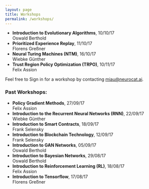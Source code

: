 ```yaml
---
layout: page
title: Workshops
permalink: /workshops/
---
```


- **Introduction to Evolutionary Algorithms**, 10/10/17  
Oswald Berthold  
- **Prioritized Experience Replay**, 11/10/17  
Florens Greßner  
- **Neural Turing Machines (NTM)**, 16/10/17  
Wiebke Günther  
- **Trust Region Policy Optimization (TRPO)**, 10/11/17  
Felix Assion  


Feel free to Sign in for a workshop by contacting [miau@neurocat.ai](mailto:miau@neurocat.ai).

### Past Workshops:

- **Policy Gradient Methods**, 27/09/17  
Felix Assion  
- **Introduction to the Recurrent Neural Networks (RNN)**, 22/09/17  
Wiebke Günther  
- **Introduction to Smart Contracts**, 18/09/17  
Frank Selensky   
- **Introduction to Blockchain Technology**, 12/09/17  
Frank Selensky  
- **Introduction to GAN Networks**, 05/09/17  
Oswald Berthold  
- **Introduction to Bayesian Networks**, 29/08/17  
Oswald Berthold  
- **Introduction to Reinforcement Learning (RL)**, 18/08/17  
Felix Assion  
- **Introduction to Tensorflow**, 17/08/17  
Florens Greßner  
